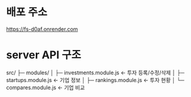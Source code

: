 # 배포 주소
https://fs-d0af.onrender.com

# server API 구조

src/
├─ modules/
│  ├─ investments.module.js  ← 투자 등록/수정/삭제
│  ├─ startups.module.js     ← 기업 정보
│  ├─ rankings.module.js     ← 투자 현황 
│  └─ compares.module.js     ← 기업 비교
